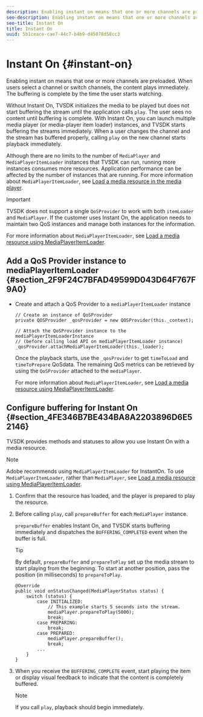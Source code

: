 ```yaml
---
description: Enabling instant on means that one or more channels are preloaded. When users select a channel or switch channels, the content plays immediately. The buffering is complete by the time the user starts watching.
seo-description: Enabling instant on means that one or more channels are preloaded. When users select a channel or switch channels, the content plays immediately. The buffering is complete by the time the user starts watching.
seo-title: Instant On
title: Instant On
uuid: 5b1ceace-cae7-44c7-b4b9-d45078d58cc3
---
```


# Instant On {#instant-on}

Enabling instant on means that one or more channels are preloaded. When users select a channel or switch channels, the content plays immediately. The buffering is complete by the time the user starts watching.

Without Instant On, TVSDK initializes the media to be played but does not start buffering the stream until the application calls `play`. The user sees no content until buffering is complete. With Instant On, you can launch multiple media player (or media-player item loader) instances, and TVSDK starts buffering the streams immediately. When a user changes the channel and the stream has buffered properly, calling `play` on the new channel starts playback immediately.

Although there are no limits to the number of `MediaPlayer` and `MediaPlayerItemLoader` instances that TVSDK can run, running more instances consumes more resources. Application performance can be affected by the number of instances that are running. For more information about `MediaPlayerItemLoader`, see [Load a media resource in the media player](../../../tvsdk-3.4-for-android/android-3.4-content-playback-options-android2/mediaplayer-initialize-for-video/android-3.4-media-resource-load.md).

>[!IMPORTANT]
>
>TVSDK does not support a single `QoSProvider` to work with both `itemLoader` and `MediaPlayer`. If the customer uses Instant On, the application needs to maintain two QoS instances and manage both instances for the information.

For more information about `MediaPlayerItemLoader`, see [Load a media resource using MediaPlayerItemLoader](../../../tvsdk-3.4-for-android/android-3.4-content-playback-options-android2/mediaplayer-initialize-for-video/android-3.4-media-resource-mediaplayeritemloader.md).

## Add a QoS Provider instance to mediaPlayerItemLoader {#section_2F9F24C7BFAD49599D043D64F767F9A0}

* Create and attach a QoS Provider to a `mediaPlayerItemLoader` instance 

  ```
  // Create an instance of QoSProvider  
  private QOSProvider _qosProvider = new QOSProvider(this._context);  
   
  // Attach the QoSProvider instance to the mediaPlayerItemLoaderInstance  
  // (before calling load API on mediaPlayerItemLoader instance)  
  _qosProvider.attachMediaPlayerItemLoader(this._loader); 
  ```

  Once the playback starts, use the `_qosProvider` to get `timeToLoad` and `timeToPrepare` QoSdata. The remaining QoS metrics can be retrieved by using the `QoSProvider` attached to the `mediaPlayer`.

  For more information about `MediaPlayerItemLoader`, see [Load a media resource using MediaPlayerItemLoader](../../../tvsdk-3.4-for-android/android-3.4-content-playback-options-android2/mediaplayer-initialize-for-video/android-3.4-media-resource-mediaplayeritemloader.md).

## Configure buffering for Instant On {#section_4FE346B7BE434BA8A2203896D6E52146}

TVSDK provides methods and statuses to allow you use Instant On with a media resource.

>[!NOTE]
>
>Adobe recommends using `MediaPlayerItemLoader` for InstantOn. To use `MediaPlayerItemLoader`, rather than `MediaPlayer`, see [Load a media resource using MediaPlayerItemLoader](../../../tvsdk-3.4-for-android/android-3.4-content-playback-options-android2/mediaplayer-initialize-for-video/android-3.4-media-resource-mediaplayeritemloader.md).

1. Confirm that the resource has loaded, and the player is prepared to play the resource. 
1. Before calling `play`, call `prepareBuffer` for each `MediaPlayer` instance. 

    `prepareBuffer` enables Instant On, and TVSDK starts buffering immediately and dispatches the `BUFFERING_COMPLETED` event when the buffer is full.

   >[!TIP]
   >
   >By default, `prepareBuffer` and `prepareToPlay` set up the media stream to start playing from the beginning. To start at another position, pass the position (in milliseconds) to `prepareToPlay`.

   ```
   @Override 
   public void onStatusChanged(MediaPlayerStatus status) { 
       switch (status) { 
           case INITIALIZED: 
               // This example starts 5 seconds into the stream. 
               mediaPlayer.prepareToPlay(5000); 
               break; 
           case PREPARING: 
               break; 
           case PREPARED: 
               mediaPlayer.prepareBuffer(); 
               break; 
           ... 
       } 
   }
   ```

1. When you receive the `BUFFERING_COMPLETE` event, start playing the item or display visual feedback to indicate that the content is completely buffered. 

   >[!NOTE]
   >
   >If you call `play`, playback should begin immediately.